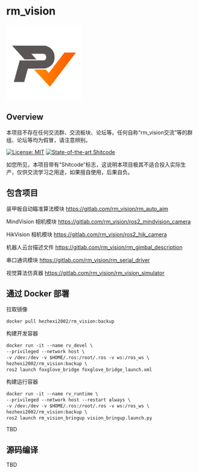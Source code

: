 # rm_vision

<img src="docs/rm_vision.svg" alt="rm_vision" width="200" height="200">

## Overview

本项目不存在任何交流群、交流板块、论坛等。任何自称“rm_vision交流”等的群组、论坛等均为假冒，请注意辨别。

[![License: MIT](https://img.shields.io/badge/License-MIT-blue.svg)](https://opensource.org/licenses/MIT)
[![State-of-the-art Shitcode](https://img.shields.io/static/v1?label=State-of-the-art&message=Shitcode&color=7B5804)](https://github.com/trekhleb/state-of-the-art-shitcode)

如您所见，本项目带有“Shitcode”标志，这说明本项目极其不适合投入实际生产，仅供交流学习之用途，如果擅自使用，后果自负。

## 包含项目

装甲板自动瞄准算法模块 https://gitlab.com/rm_vision/rm_auto_aim

MindVision 相机模块 https://gitlab.com/rm_vision/ros2_mindvision_camera

HikVision 相机模块 https://gitlab.com/rm_vision/ros2_hik_camera

机器人云台描述文件 https://gitlab.com/rm_vision/rm_gimbal_description

串口通讯模块 https://gitlab.com/rm_vision/rm_serial_driver

视觉算法仿真器 https://gitlab.com/rm_vision/rm_vision_simulator

## 通过 Docker 部署

拉取镜像

```
docker pull hezhexi2002/rm_vision:backup
```

构建开发容器

```
docker run -it --name rv_devel \
--privileged --network host \
-v /dev:/dev -v $HOME/.ros:/root/.ros -v ws:/ros_ws \
hezhexi2002/rm_vision:backup \
ros2 launch foxglove_bridge foxglove_bridge_launch.xml
```

构建运行容器

```
docker run -it --name rv_runtime \
--privileged --network host --restart always \
-v /dev:/dev -v $HOME/.ros:/root/.ros -v ws:/ros_ws \
hezhexi2002/rm_vision:backup \
ros2 launch rm_vision_bringup vision_bringup.launch.py
```

TBD

## 源码编译

TBD
